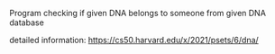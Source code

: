 Program checking if given DNA belongs to someone from given DNA database

detailed information:
https://cs50.harvard.edu/x/2021/psets/6/dna/

